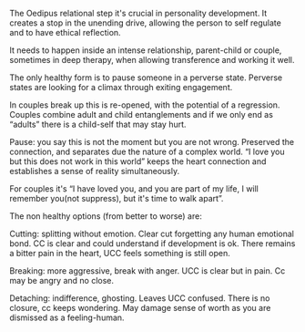 The Oedipus relational step it's crucial in personality development. It creates a stop in the unending drive, allowing the person to self regulate and to have ethical reflection.

It needs to happen inside an intense relationship, parent-child or couple, sometimes in deep therapy, when allowing transference and working it well.

The only healthy form is to pause someone in a perverse state. Perverse states are looking for a climax through exiting engagement.

In couples break up this is re-opened, with the potential of a regression. Couples combine adult and child entanglements and if we only end as “adults” there is a child-self that may stay hurt.

Pause: you say this is not the moment but you are not wrong. Preserved the connection, and separates due the nature of a complex world. “I love you but this does not work in this world” keeps the heart connection and establishes a sense of reality simultaneously.

For couples it's “I have loved you, and you are part of my life, I will remember you(not suppress), but it's time to walk apart”.

The non healthy options (from better to worse) are: 

Cutting: splitting without emotion. Clear cut forgetting any human emotional bond. CC is clear and could understand if development is ok. There remains a bitter pain in the heart, UCC feels something is still open.

Breaking: more aggressive, break with anger. UCC is clear but in pain. Cc may be angry and no close.

Detaching: indifference, ghosting. Leaves UCC confused. There is no closure, cc keeps wondering. May damage sense of worth as you are dismissed as a feeling-human.